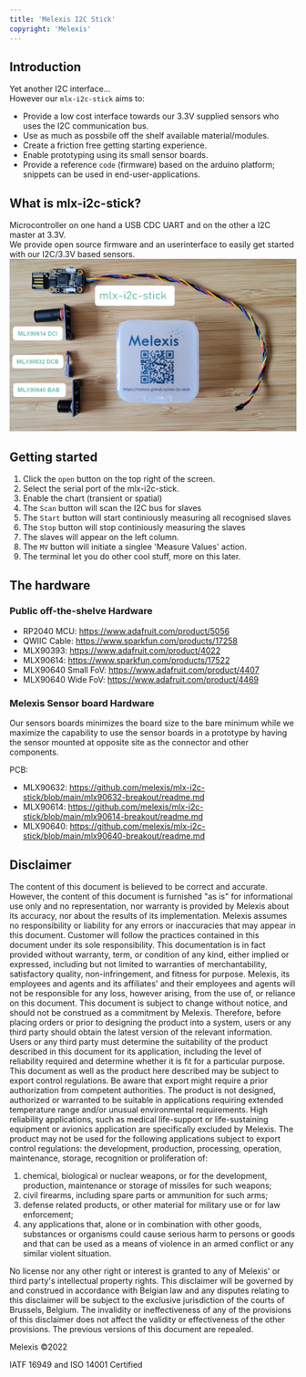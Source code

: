 ```yaml
---
title: 'Melexis I2C Stick'
copyright: 'Melexis'
---
```


## Introduction

Yet another I2C interface...  
However our `mlx-i2c-stick` aims to:  
- Provide a low cost interface towards our 3.3V supplied sensors who uses the I2C communication bus.
- Use as much as possbile off the shelf available material/modules.
- Create a friction free getting starting experience. 
- Enable prototyping using its small sensor boards.
- Provide a reference `code` (firmware) based on the arduino platform; snippets can be used in end-user-applications.

## What is mlx-i2c-stick?

Microcontroller on one hand a USB CDC UART and on the other a I2C master at 3.3V.  
We provide open source firmware and an userinterface to easily get started with our I2C/3.3V based sensors.
![](assets/mlx-i2c-stick-overview.png)

## Getting started

1. Click the `open` button on the top right of the screen.
1. Select the serial port of the mlx-i2c-stick.
1. Enable the chart (transient or spatial)
1. The `Scan` button will scan the I2C bus for slaves
1. The `Start` button will start continiously measuring all recognised slaves
1. The `Stop` button will stop continiously measuring the slaves
1. The slaves will appear on the left column.
1. The `MV` button will initiate a singlee 'Measure Values' action.
1. The terminal let you do other cool stuff, more on this later.

## The hardware

### Public off-the-shelve Hardware

- RP2040 MCU: https://www.adafruit.com/product/5056
- QWIIC Cable: https://www.sparkfun.com/products/17258
- MLX90393: https://www.adafruit.com/product/4022
- MLX90614: https://www.sparkfun.com/products/17522
- MLX90640 Small FoV: https://www.adafruit.com/product/4407
- MLX90640 Wide FoV: https://www.adafruit.com/product/4469

### Melexis Sensor board Hardware

Our sensors boards minimizes the board size to the bare minimum while we maximize the capability to use the sensor boards in a prototype by having the sensor mounted at opposite site as the connector and other components.

PCB:
- MLX90632: https://github.com/melexis/mlx-i2c-stick/blob/main/mlx90632-breakout/readme.md
- MLX90614: https://github.com/melexis/mlx-i2c-stick/blob/main/mlx90614-breakout/readme.md
- MLX90640: https://github.com/melexis/mlx-i2c-stick/blob/main/mlx90640-breakout/readme.md


## Disclaimer

<div class="text-light">

The content of this document is believed to be correct and accurate. However, the content of this document is furnished "as is" for informational use only and no representation, nor warranty is provided by Melexis about its accuracy, nor about the results of its implementation. Melexis assumes no responsibility or liability for any errors or inaccuracies that may appear in this document. Customer will follow the practices contained in this document under its sole responsibility. This documentation is in fact provided without warranty, term, or condition of any kind, either implied or expressed, including but not limited to warranties of merchantability, satisfactory quality, non-infringement, and fitness for purpose. Melexis, its employees and agents and its affiliates' and their employees and agents will not be responsible for any loss, however arising, from the use of, or reliance on this document.
This document is subject to change without notice, and should not be construed as a commitment by Melexis. Therefore, before placing orders or prior to designing the product into a system, users or any third party should obtain the latest version of the relevant information.
Users or any third party must determine the suitability of the product described in this document for its application, including the level of reliability required and determine whether it is fit for a particular purpose.
This document as well as the product here described may be subject to export control regulations. Be aware that export might require a prior authorization from competent authorities. The product is not designed, authorized or warranted to be suitable in applications requiring extended temperature range and/or unusual environmental requirements. High reliability applications, such as medical life-support or life-sustaining equipment or avionics application are specifically excluded by Melexis. The product may not be used for the following applications subject to export control regulations: the development, production, processing, operation, maintenance, storage, recognition or proliferation of:
1. chemical, biological or nuclear weapons, or for the development, production, maintenance or storage of missiles for such weapons;
2. civil firearms, including spare parts or ammunition for such arms;
3. defense related products, or other material for military use or for law enforcement;
4. any applications that, alone or in combination with other goods, substances or organisms could cause serious harm to persons or goods and that can be used as a means of violence in an armed conflict or any similar violent situation.
 
No license nor any other right or interest is granted to any of Melexis' or third party's intellectual property rights.
This disclaimer will be governed by and construed in accordance with Belgian law and any disputes relating to this disclaimer will be subject to the exclusive jurisdiction of the courts of Brussels, Belgium.
The invalidity or ineffectiveness of any of the provisions of this disclaimer does not affect the validity or effectiveness of the other provisions. The previous versions of this document are repealed.  
</div>

Melexis ©2022

IATF 16949 and ISO 14001 Certified
